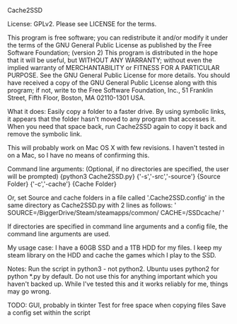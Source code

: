 Cache2SSD

License: GPLv2. Please see LICENSE for the terms.

This program is free software; you can redistribute it and/or modify
it under the terms of the GNU General Public License as published by
the Free Software Foundation; (version 2) 
This program is distributed in the hope that it will be useful,
but WITHOUT ANY WARRANTY; without even the implied warranty of
MERCHANTABILITY or FITNESS FOR A PARTICULAR PURPOSE. See the
GNU General Public License for more details.
You should have received a copy of the GNU General Public License along
with this program; if not, write to the Free Software Foundation, Inc.,
51 Franklin Street, Fifth Floor, Boston, MA 02110-1301 USA.

What it does: Easily copy a folder to a faster drive. By using symbolic links, it appears that the folder hasn't moved to any program that accesses it. When you need that space back, run Cache2SSD again to copy it back and remove the symbolic link.

This will probably work on Mac OS X with few revisions. I haven't tested in on a Mac, so I have no means of confirming this.

Command line arguments: (Optional, if no directories are specified, the user will be prompted)
{python3 Cache2SSD.py} {'-s','-src','-source'} {Source Folder} {'-c','-cache'} {Cache Folder}

Or, set Source and cache folders in a file called '.Cache2SSD.config' in the same directory as Cache2SSD.py with 2 lines as follows:
'
SOURCE=/BiggerDrive/Steam/steamapps/common/
CACHE=/SSDcache/
'

If directories are specified in command line arguments and a config file, the command line arguments are used.


My usage case:
I have a 60GB SSD and a 1TB HDD for my files. I keep my steam library on the HDD and cache the games which I play to the SSD.

Notes:
Run the script in python3 - not python2. Ubuntu uses python2 for python *.py by default.
Do not use this for anything important which you haven't backed up. While I've tested this and it works reliably for me, things may go wrong.

TODO:
GUI, probably in tkinter
Test for free space when copying files
Save a config set within the script